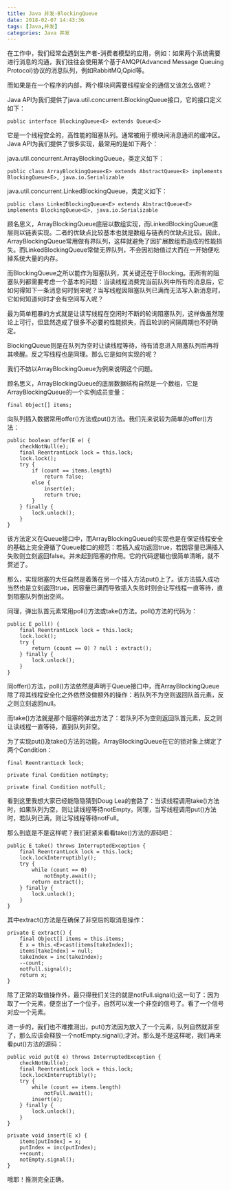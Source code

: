 ```yaml
---
title: Java 并发-BlockingQueue
date: 2018-02-07 14:43:36
tags: [Java,并发]
categories: Java 并发
---
```


在工作中，我们经常会遇到生产者-消费者模型的应用，例如：如果两个系统需要进行消息的沟通，我们往往会使用某个基于AMQP(Advanced Message Queuing Protocol)协议的消息队列，例如RabbitMQ,Qpid等。

而如果是在一个程序的内部，两个模块间需要线程安全的通信又该怎么做呢？

Java API为我们提供了java.util.concurrent.BlockingQueue接口，它的接口定义如下：

```
public interface BlockingQueue<E> extends Queue<E>
```

<!-- more -->

它是一个线程安全的，高性能的阻塞队列。通常被用于模块间消息通讯的缓冲区。Java API为我们提供了很多实现，最常用的是如下两个：

java.util.concurrent.ArrayBlockingQueue，类定义如下：

```
public class ArrayBlockingQueue<E> extends AbstractQueue<E> implements BlockingQueue<E>, java.io.Serializable
```

java.util.concurrent.LinkedBlockingQueue，类定义如下：

```
public class LinkedBlockingQueue<E> extends AbstractQueue<E> implements BlockingQueue<E>, java.io.Serializable
```

顾名思义，ArrayBlockingQueue底层以数组实现，而LinkedBlockingQueue底层则以链表实现。二者的优缺点比较基本也就是数组与链表的优缺点比较。因此，ArrayBlockingQueue常用做有界队列，这样就避免了因扩展数组而造成的性能损失。而LinkedBlockingQueue常做无界队列，不会因初始值过大而在一开始便吃掉系统大量的内存。

而BlockingQueue之所以能作为阻塞队列，其关键还在于Blocking。而所有的阻塞队列都需要考虑一个基本的问题：当读线程消费完当前队列中所有的消息后，它如何得知下一条消息何时到来呢？当写线程因阻塞队列已满而无法写入新消息时，它如何知道何时才会有空间写入呢？

最为简单粗暴的方式就是让读写线程在空闲时不断的轮询阻塞队列，这样做虽然理论上可行，但显然造成了很多不必要的性能损失，而且轮训的间隔周期也不好确定。

BlockingQueue则是在队列为空时让读线程等待，待有消息进入阻塞队列后再将其唤醒。反之写线程也是同理。那么它是如何实现的呢？

我们不妨以ArrayBlockingQueue为例来说明这个问题。

顾名思义，ArrayBlockingQueue的底层数据结构自然是一个数组，它是ArrayBlockingQueue的一个实例成员变量：

```
final Object[] items;
```

向队列插入数据常用offer()方法或put()方法。我们先来说较为简单的offer()方法：

```
public boolean offer(E e) {
    checkNotNull(e);
    final ReentrantLock lock = this.lock;
    lock.lock();
    try {
        if (count == items.length)
            return false;
        else {
            insert(e);
            return true;
        }
    } finally {
        lock.unlock();
    }
}
```

该方法定义在Queue接口中，而ArrayBlockingQueue的实现也是在保证线程安全的基础上完全遵循了Queue接口的规范：若插入成功返回true，若因容量已满插入失败则立刻返回false。并未起到阻塞的作用。它的代码逻辑也很简单清晰，就不赘述了。

那么，实现阻塞的大任自然是着落在另一个插入方法put()上了。该方法插入成功当然也是立刻返回true，因容量已满而导致插入失败时则会让写线程一直等待，直到阻塞队列倒出空间。

同理，弹出队首元素常用poll()方法或take()方法。poll()方法的代码为：

```
public E poll() {
    final ReentrantLock lock = this.lock;
    lock.lock();
    try {
        return (count == 0) ? null : extract();
    } finally {
        lock.unlock();
    }
}
```

同offer()方法，poll()方法依然是声明于Queue接口中，而ArrayBlockingQueue除了将其线程安全化之外依然没做额外的操作：若队列不为空则返回队首元素，反之则立刻返回null。

而take()方法就是那个阻塞的弹出方法了：若队列不为空则返回队首元素，反之则让读线程一直等待，直到队列非空。

为了实现put()及take()方法的功能，ArrayBlockingQueue在它的锁对象上绑定了两个Condition：

```
final ReentrantLock lock;

private final Condition notEmpty;

private final Condition notFull;
```

看到这里我想大家已经能隐隐猜到Doug Lea的套路了：当读线程调用take()方法时，如果队列为空，则让读线程等待notEmpty。同理，当写线程调用put()方法时，若队列已满，则让写线程等待notFull。

那么到底是不是这样呢？我们赶紧来看看take()方法的源码吧：

```
public E take() throws InterruptedException {
    final ReentrantLock lock = this.lock;
    lock.lockInterruptibly();
    try {
        while (count == 0)
            notEmpty.await();
        return extract();
    } finally {
        lock.unlock();
    }
}
```

其中extract()方法是在确保了非空后的取消息操作：

```
private E extract() {
    final Object[] items = this.items;
    E x = this.<E>cast(items[takeIndex]);
    items[takeIndex] = null;
    takeIndex = inc(takeIndex);
    --count;
    notFull.signal();
    return x;
}
```

除了正常的取值操作外，最只得我们关注的就是notFull.signal();这一句了：因为取了一个元素，便空出了一个位子，自然可以发一个非空的信号了。看了一个信号对应一个元素。

进一步的，我们也不难推测出，put()方法因为放入了一个元素，队列自然就非空了，那么应该会释放一个notEmpty.signal();才对。那么是不是这样呢，我们再来看put()方法的源码：

```
public void put(E e) throws InterruptedException {
    checkNotNull(e);
    final ReentrantLock lock = this.lock;
    lock.lockInterruptibly();
    try {
        while (count == items.length)
            notFull.await();
        insert(e);
    } finally {
        lock.unlock();
    }
}

private void insert(E x) {
    items[putIndex] = x;
    putIndex = inc(putIndex);
    ++count;
    notEmpty.signal();
}
```

哦耶！推测完全正确。